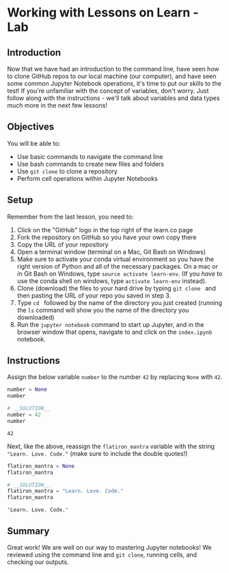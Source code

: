 
# Working with Lessons on Learn - Lab

## Introduction
Now that we have had an introduction to the command line, have seen how to clone GitHub repos to our local machine (our computer), and have seen some common Jupyter Notebook operations, it's time to put our skills to the test! If you're unfamiliar with the concept of variables, don't worry. Just follow along with the instructions - we'll talk about variables and data types much more in the next few lessons!

## Objectives
You will be able to:
* Use basic commands to navigate the command line
* Use bash commands to create new files and folders
* Use `git clone` to clone a repository
* Perform cell operations within Jupyter Notebooks

## Setup

Remember from the last lesson, you need to:
1. Click on the "GitHub" logo in the top right of the learn.co page
2. Fork the repository on GitHub so you have your own copy there
3. Copy the URL of your repository
4. Open a terminal window (terminal on a Mac, Git Bash on Windows)
5. Make sure to activate your conda virtual environment so you have the right version of Python and all of the necessary packages. On a mac or in Git Bash on Windows, type `source activate learn-env`. (If you *have* to use the conda shell on windows, type `activate learn-env` instead).
6. Clone (download) the files to your hard drive by typing `git clone ` and then pasting the URL of your repo you saved in step 3.
7. Type `cd ` followed by the name of the directory you just created (running the `ls` command will show you the name of the directory you downloaded) 
7. Run the `jupyter notebook` command to start up Jupyter, and in the browser window that opens, navigate to and click on the `index.ipynb` notebook.

## Instructions

Assign the below variable `number` to the number `42` by replacing `None` with `42`.


```python
number = None
number
```


```python
# __SOLUTION__ 
number = 42
number
```




    42



Next, like the above, reassign the `flatiron_mantra` variable with the string `"Learn. Love. Code."` (make sure to include the double quotes!) 


```python
flatiron_mantra = None
flatiron_mantra
```


```python
# __SOLUTION__ 
flatiron_mantra = "Learn. Love. Code."
flatiron_mantra
```




    'Learn. Love. Code.'



## Summary
Great work! We are well on our way to mastering Jupyter notebooks! We reviewed using the command line and `git clone`, running cells, and checking our outputs.
